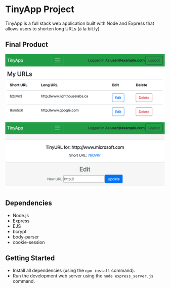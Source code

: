 # TinyApp Project

TinyApp is a full stack web application built with Node and Express that allows users to shorten long URLs (à la bit.ly).

## Final Product

!["Screenshot of main URLs Page"](https://github.com/heronfeijao/tinyapp/blob/main/docs/UrlsPage.png)
!["screenshot of created URLs"](https://github.com/heronfeijao/tinyapp/blob/main/docs/NewUrl.png)

## Dependencies

- Node.js
- Express
- EJS
- bcrypt
- body-parser
- cookie-session


## Getting Started

- Install all dependencies (using the `npm install` command).
- Run the development web server using the `node express_server.js` command.